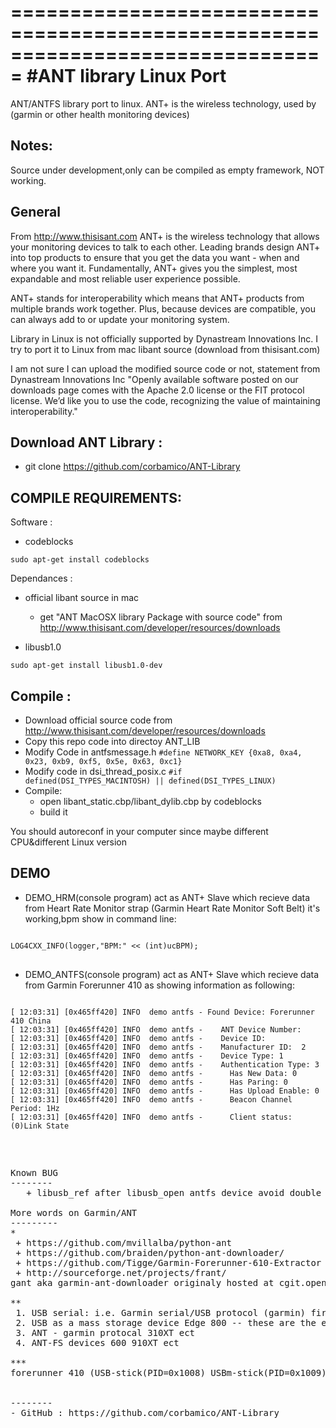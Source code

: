 ===============================================================================
#ANT library Linux Port
===============================================================================
ANT/ANTFS library port to linux. ANT+ is the wireless technology, used by (garmin or other health monitoring devices)

Notes:
-------
Source under development,only can be compiled as empty framework, NOT working.


General
-------
From http://www.thisisant.com
ANT+ is the wireless technology that allows your monitoring devices to talk to each other. Leading brands design ANT+ into top products to ensure that you get the data you want -  when and where you want it. Fundamentally, ANT+ gives you the simplest, most expandable and most reliable user experience possible.

ANT+ stands for interoperability which means that ANT+ products from multiple brands work together. Plus, because devices are compatible, you can always add to or update your monitoring system.

Library in Linux is not officially supported by Dynastream Innovations Inc. I try to port it to Linux from mac libant source (download from thisisant.com)

 I am not sure I can upload the modified source code or not, statement from Dynastream Innovations Inc
"Openly available software posted on our downloads page comes with the Apache 2.0 license or the FIT protocol license. We’d like you to use the code, recognizing the value of maintaining interoperability."


Download ANT Library :
-------
   + git clone https://github.com/corbamico/ANT-Library


COMPILE REQUIREMENTS:
-------
Software :

   + codeblocks
<pre><code>sudo apt-get install codeblocks
</code></pre>

Dependances :
   + official libant source in mac
     - get "ANT MacOSX library Package with source code" from http://www.thisisant.com/developer/resources/downloads

   + libusb1.0
<pre><code>sudo apt-get install libusb1.0-dev
</code></pre>


Compile :
---------
   + Download official source code from http://www.thisisant.com/developer/resources/downloads
   + Copy this repo code into directoy ANT_LIB
   + Modify Code in antfsmessage.h
   <code>#define NETWORK_KEY                    {0xa8, 0xa4, 0x23, 0xb9, 0xf5, 0x5e, 0x63, 0xc1} </code>
   + Modify code in dsi_thread_posix.c
   <code>#if defined(DSI_TYPES_MACINTOSH) || defined(DSI_TYPES_LINUX)</code>
   + Compile:
     - open libant_static.cbp/libant_dylib.cbp by codeblocks
     - build it

You should autoreconf in your computer since maybe different CPU&different Linux version

DEMO
---------
   + DEMO_HRM(console program) act as ANT+ Slave which recieve data from Heart Rate Monitor strap (Garmin Heart Rate Monitor Soft Belt)
it's working,bpm show in command line:
<pre>
<code>
LOG4CXX_INFO(logger,"BPM:" << (int)ucBPM);
</code>
</pre>
   + DEMO_ANTFS(console program) act as ANT+ Slave which recieve data from Garmin Forerunner 410 as showing information as following:
<pre>
<code>
[ 12:03:31] [0x465ff420] INFO  demo antfs - Found Device: Forerunner 410 China
[ 12:03:31] [0x465ff420] INFO  demo antfs -    ANT Device Number: 
[ 12:03:31] [0x465ff420] INFO  demo antfs -    Device ID:  
[ 12:03:31] [0x465ff420] INFO  demo antfs -    Manufacturer ID:  2
[ 12:03:31] [0x465ff420] INFO  demo antfs -    Device Type: 1
[ 12:03:31] [0x465ff420] INFO  demo antfs -    Authentication Type: 3
[ 12:03:31] [0x465ff420] INFO  demo antfs -      Has New Data: 0
[ 12:03:31] [0x465ff420] INFO  demo antfs -      Has Paring: 0
[ 12:03:31] [0x465ff420] INFO  demo antfs -      Has Upload Enable: 0
[ 12:03:31] [0x465ff420] INFO  demo antfs -      Beacon Channel Period: 1Hz
[ 12:03:31] [0x465ff420] INFO  demo antfs -      Client status: (0)Link State

</code>
<pre>

Known BUG
--------
   + libusb_ref after libusb_open antfs device avoid double free occur in ANT_Close.

More words on Garmin/ANT
---------
*
 + https://github.com/mvillalba/python-ant
 + https://github.com/braiden/python-ant-downloader/
 + https://github.com/Tigge/Garmin-Forerunner-610-Extractor
 + http://sourceforge.net/projects/frant/
gant aka garmin-ant-downloader originaly hosted at cgit.open-get.org (now dead) and every bodies clone of it https://github.com/DanAnkers/garmin-ant-downloader

**
 1. USB serial: i.e. Garmin serial/USB protocol (garmin) first documented in gpsbable
 2. USB as a mass storage device Edge 800 -- these are the easiest to work with on linux
 3. ANT - garmin protocal 310XT ect
 4. ANT-FS devices 600 910XT ect

***
forerunner 410 (USB-stick(PID=0x1008) USBm-stick(PID=0x1009) can use python-ant-downloader


--------
- GitHub : https://github.com/corbamico/ANT-Library


